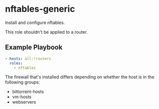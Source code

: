 nftables-generic
================

Install and configure nftables.

This role shouldn't be applied to a router.

Example Playbook
----------------

```yaml
- hosts: all:!routers
  roles:
    - nftables
```

The firewall that's installed differs depending on whether the host is in the
following groups:

* bittorrent-hosts
* vm-hosts
* webservers
